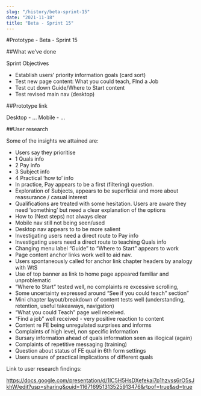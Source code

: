 ```yaml
---
slug: "/history/beta-sprint-15"
date: "2021-11-18"
title: "Beta - Sprint 15"
---
```


#Prototype - Beta - Sprint 15

##What we’ve done

Sprint Objectives

- Establish users’ priority information goals (card sort)
- Test new page content: What you could teach, FInd a Job
- Test cut down Guide/Where to Start content
- Test revised main nav (desktop)

##Prototype link

Desktop - ...
Mobile - ...

##User research

Some of the insights we attained are:

-   Users say they prioritise
  -   1 Quals info
  -   2 Pay info
  -   3 Subject info
  -   4 Practical ‘how to’ info
- In practice, Pay appears to be a first (filtering) question.
- Exploration of Subjects, appears to be superficial and more about reassurance / casual interest 
- Qualifications are treated with some hesitation. Users are aware they need ‘something’ but need a clear explanation of the options
- How to (Next steps) not always clear
- Mobile nav still not being seen/used
- Desktop nav appears to to be more salient
- Investigating users need a direct route to Pay info
- Investigating users need a direct route to teaching Quals info
- Changing menu label “Guide” to “Where to Start” appears to work
- Page content anchor links work well to aid nav. 
- Users spontaneously called for anchor link chapter headers by analogy with WtS
- Use of top banner as link to home page appeared familiar and unproblematic
- “Where to Start” tested well, no complaints re excessive scrolling, 
- Some uncertainty expressed around “See if you could teach” section”
- Mini chapter layout/breakdown of content tests well (understanding, retention, useful takeaways, navigation)
- “What you could Teach” page well received.
- “Find a job” well received - very positive reaction to content
- Content re FE being unregulated surprises and informs
- Complaints of high level, non specific information
- Bursary information ahead of quals information seen as illogical (again)
- Complaints of repetitive messaging (training)
- Question about status of FE qual in 6th form settings
- Users unsure of practical implications of different quals

Link to user research findings:

https://docs.google.com/presentation/d/1IC5H5HsDXefekai7p1hzvss6rO5sJkhW/edit?usp=sharing&ouid=116716951313525913476&rtpof=true&sd=true
